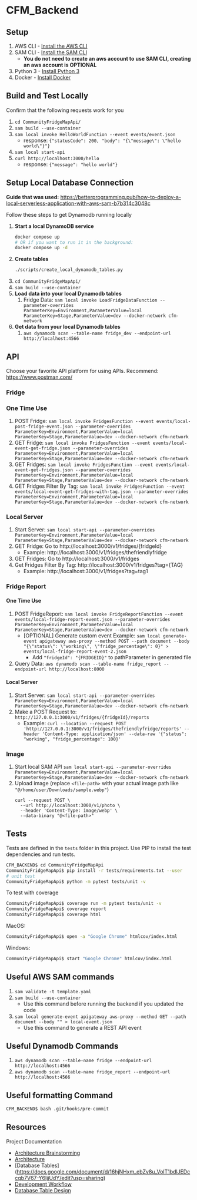 # CFM_Backend

## Setup

1. AWS CLI - [Install the AWS CLI](https://docs.aws.amazon.com/cli/latest/userguide/getting-started-install.html)
2. SAM CLI - [Install the SAM CLI](https://docs.aws.amazon.com/serverless-application-model/latest/developerguide/serverless-sam-cli-install.html)
    * **You do not need to create an aws account to use SAM CLI, creating an aws account is OPTIONAL**
3. Python 3 - [Install Python 3](https://www.python.org/downloads/)
4. Docker - [Install Docker](https://docs.docker.com/get-docker/)

## Build and Test Locally

Confirm that the following requests work for you

1. `cd CommunityFridgeMapApi/`
2. `sam build --use-container`
3. `sam local invoke HelloWorldFunction --event events/event.json`
    * response: ```{"statusCode": 200, "body": "{\"message\": \"hello world\"}"}```
4. `sam local start-api`
5. `curl http://localhost:3000/hello`
    * response: ```{"message": "hello world"}```

## Setup Local Database Connection

**Guide that was used:** https://betterprogramming.pub/how-to-deploy-a-local-serverless-application-with-aws-sam-b7b314c3048c

Follow these steps to get Dynamodb running locally

1. **Start a local DynamoDB service**
    ```sh
    docker compose up
    # OR if you want to run it in the background:
    docker compose up -d
    ```
2. **Create tables**
    ```sh
    ./scripts/create_local_dynamodb_tables.py
    ```
3. `cd CommunityFridgeMapApi/`
4. `sam build --use-container`
5. **Load data into your local Dynamodb tables**
    1. Fridge Data: `sam local invoke LoadFridgeDataFunction --parameter-overrides ParameterKey=Environment,ParameterValue=local ParameterKey=Stage,ParameterValue=dev --docker-network cfm-network`
6. **Get data from your local Dynamodb tables**
    1. `aws dynamodb scan --table-name fridge_dev --endpoint-url http://localhost:4566`

## API

Choose your favorite API platform for using APIs.
Recommend: https://www.postman.com/


### Fridge

### One Time Use
1. POST Fridge: `sam local invoke FridgesFunction --event events/local-post-fridge-event.json --parameter-overrides ParameterKey=Environment,ParameterValue=local ParameterKey=Stage,ParameterValue=dev --docker-network cfm-network`
2. GET Fridge: `sam local invoke FridgesFunction --event events/local-event-get-fridge.json --parameter-overrides ParameterKey=Environment,ParameterValue=local ParameterKey=Stage,ParameterValue=dev --docker-network cfm-network`
3. GET Fridges: `sam local invoke FridgesFunction --event events/local-event-get-fridges.json --parameter-overrides ParameterKey=Environment,ParameterValue=local ParameterKey=Stage,ParameterValue=dev --docker-network cfm-network`
4. GET Fridges Filter By Tag: `sam local invoke FridgesFunction --event events/local-event-get-fridges-with-tag.json --parameter-overrides ParameterKey=Environment,ParameterValue=local ParameterKey=Stage,ParameterValue=dev --docker-network cfm-network`

### Local Server
1. Start Server: `sam local start-api --parameter-overrides ParameterKey=Environment,ParameterValue=local ParameterKey=Stage,ParameterValue=dev --docker-network cfm-network`
2. GET Fridge: Go to http://localhost:3000/v1/fridges/{fridgeId}
    * Example: http://localhost:3000/v1/fridges/thefriendlyfridge
3. GET Fridges: Go to http://localhost:3000/v1/fridges
4. Get Fridges Filter By Tag: http://localhost:3000/v1/fridges?tag={TAG}
    * Example: http://localhost:3000/v1/fridges?tag=tag1

### Fridge Report

#### One Time Use
1. POST FridgeReport: `sam local invoke FridgeReportFunction --event events/local-fridge-report-event.json --parameter-overrides ParameterKey=Environment,ParameterValue=local ParameterKey=Stage,ParameterValue=dev --docker-network cfm-network`
    * [OPTIONAL] Generate custom event Example: `sam local generate-event apigateway aws-proxy --method POST --path document --body "{\"status\": \"working\", \"fridge_percentage\": 0}" > events/local-fridge-report-event-2.json`
        * Add `"fridgeId": "{FRIDGEID}"` to pathParameter in generated file
2. Query Data: `aws dynamodb scan --table-name fridge_report --endpoint-url http://localhost:8000`

#### Local Server
1. Start Server: `sam local start-api --parameter-overrides ParameterKey=Environment,ParameterValue=local ParameterKey=Stage,ParameterValue=dev --docker-network cfm-network`
2. Make a POST Request to: `http://127.0.0.1:3000/v1/fridges/{fridgeId}/reports`
    * Example: `curl --location --request POST 'http://127.0.0.1:3000/v1/fridges/thefriendlyfridge/reports' --header 'Content-Type: application/json' --data-raw '{"status": "working", "fridge_percentage": 100}'`

### Image

1. Start local SAM API `sam local start-api --parameter-overrides ParameterKey=Environment,ParameterValue=local ParameterKey=Stage,ParameterValue=dev --docker-network cfm-network`
1. Upload image (replace `<file-path>` with your actual image path like `"@/home/user/Downloads/sample.webp"`)
    ```
    curl --request POST \
      --url http://localhost:3000/v1/photo \
      --header 'Content-Type: image/webp' \
      --data-binary "@<file-path>"
    ```

## Tests

Tests are defined in the `tests` folder in this project. Use PIP to install the test dependencies and run tests.

```bash
CFM_BACKEND$ cd CommunityFridgeMapApi
CommunityFridgeMapApi$ pip install -r tests/requirements.txt --user
# unit test
CommunityFridgeMapApi$ python -m pytest tests/unit -v
```

To test with coverage
```bash
CommunityFridgeMapApi$ coverage run -m pytest tests/unit -v
CommunityFridgeMapApi$ coverage report
CommunityFridgeMapApi$ coverage html
```

MacOS:
```bash
CommunityFridgeMapApi$ open -a "Google Chrome" htmlcov/index.html
```

Windows:
```bash
CommunityFridgeMapApi$ start "Google Chrome" htmlcov/index.html
```

## Useful AWS SAM commands
1. `sam validate -t template.yaml`
2. `sam build --use-container`
    * Use this command before running the backend if you updated the code
3. `sam local generate-event apigateway aws-proxy --method GET --path document --body "" > local-event.json`
    * Use this command to generate a REST API event

## Useful Dynamodb Commands
1. `aws dynamodb scan --table-name fridge --endpoint-url http://localhost:4566`
2. `aws dynamodb scan --table-name fridge_report --endpoint-url http://localhost:4566`

## Useful formatting Command
```bash
CFM_BACKEND$ bash .git/hooks/pre-commit
```

## Resources

Project Documentation

  - [Architecture Brainstorming](https://docs.google.com/document/d/1FYClUD16KUY42_p93rZFHN-iyp94RU0Rtw517vj2jXs/edit)
  - [Architecture](https://docs.google.com/document/d/1yZVGAxVn4CEZyyce_Zuha3oYOOU8ey7ArBvLbm7l4bw/edit)
  - [Database Tables] (https://docs.google.com/document/d/16hjNHxm_ebZv8u_VolT1bdlJEDccqb7V67-Y6ljjUdY/edit?usp=sharing)
  - [Development Workflow](https://docs.google.com/document/d/1m9Xqo4QUVEBjMD7sMjxSHa3CxxjvrHppwc0nrdWCAAc/edit)
  - [Database Table Design](https://docs.google.com/document/d/16hjNHxm_ebZv8u_VolT1bdlJEDccqb7V67-Y6ljjUdY/edit?usp=sharing)
